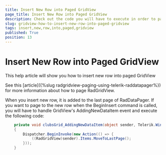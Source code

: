 ```yaml
---
title: Insert New Row into Paged GridView
page_title: Insert New Row into Paged GridView
description: Check out the code you will have to execute in order to page to a newly inserted row in RadGridView - Telerik's {{ site.framework_name }} DataGrid.
slug: gridview-how-to-insert-new-row-into-paged-gridview
tags: insert,new,row,into,paged,gridview
published: True
position: 13
---
```


# Insert New Row into Paged GridView

This help article will show you how to insert new row into paged GridView

See this [article]({%slug radgridview-paging-using-telerik-raddatapager%}) for more information about how to page RadGridView.
        

When you insert new row, it is added to the last page of RadDataPager. If you want to page to the new row when the BeginInsert command is called, you will have to handle GridView's AddingNewDataItem event and execute the following code:
        



```C#
	private void clubsGrid_AddingNewDataItem(object sender, Telerik.Windows.Controls.GridView.GridViewAddingNewEventArgs e)
	{
	    Dispatcher.BeginInvoke(new Action(() => {
	        ((RadGridView)sender).Items.MoveToLastPage();
	    }));
	}
```



